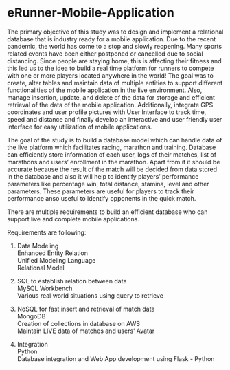 # eRunner-Mobile-Application

The primary objective of this study was to design and implement a relational database that is industry ready for a mobile application. Due to the recent pandemic, the world has come to a stop and slowly reopening. Many sports related events have been either postponed or cancelled due to social distancing. Since people are staying home, this is affecting their fitness and this led us to the idea to build a real time platform for runners to compete with one or more players located anywhere in the world! The goal was to create, alter tables and maintain data of multiple entities to support different functionalities of the mobile application in the live environment. Also, manage insertion, update, and delete of the data for storage and efficient retrieval of the data of the mobile application. Additionally, integrate GPS coordinates and user profile pictures with User Interface to track time, speed and distance and finally develop an interactive and user friendly user interface for easy utilization of mobile applications. 

The goal of the study is to build a database model which can handle data of the live platform which facilitates racing, marathon and training. Database can efficiently store information of each user, logs of their matches, list of marathons and users’ enrollment in the marathon. Apart from it it should be accurate because the result of the match will be decided from data stored in the database and also it will help to identify players’ performance parameters like percentage win, total distance, stamina, level and other parameters. These parameters are useful for players to track their performance anso useful to identify opponents in the quick match.

There are multiple requirements to build an efficient database who can support live and complete mobile applications. 

Requirements are following:

1. Data Modeling
<br>Enhanced Entity Relation
<br>Unified Modeling Language
<br>Relational Model 

2. SQL to establish relation between data
<br>MySQL Workbench
<br>Various real world situations using query to retrieve

3. NoSQL for fast insert and retrieval of match data
<br>MongoDB
<br>Creation of collections in database on AWS
<br>Maintain LIVE data of matches and users’ Avatar

4. Integration
<br>Python
<br>Database integration and Web App development using Flask - Python

